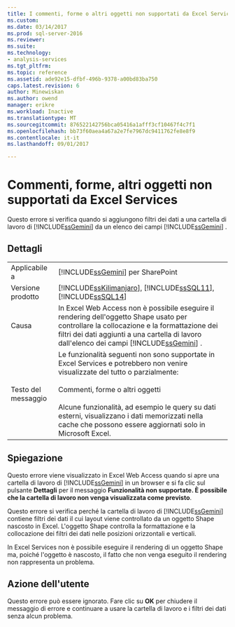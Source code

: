 ```yaml
---
title: I commenti, forme o altri oggetti non supportati da Excel Services | Documenti Microsoft
ms.custom: 
ms.date: 03/14/2017
ms.prod: sql-server-2016
ms.reviewer: 
ms.suite: 
ms.technology:
- analysis-services
ms.tgt_pltfrm: 
ms.topic: reference
ms.assetid: ade92e15-dfbf-496b-9378-a00bd83ba750
caps.latest.revision: 6
author: Minewiskan
ms.author: owend
manager: erikre
ms.workload: Inactive
ms.translationtype: MT
ms.sourcegitcommit: 876522142756bca05416a1afff3cf10467f4c7f1
ms.openlocfilehash: bb73f60aea4a67a2e7fe7967dc9411762fe8e8f9
ms.contentlocale: it-it
ms.lasthandoff: 09/01/2017

---
```

# <a name="comments-shapes-other-objects-not-supported-by-excel-services"></a>Commenti, forme, altri oggetti non supportati da Excel Services
  Questo errore si verifica quando si aggiungono filtri dei dati a una cartella di lavoro di [!INCLUDE[ssGemini](../../includes/ssgemini-md.md)] da un elenco dei campi [!INCLUDE[ssGemini](../../includes/ssgemini-md.md)] .  
  
## <a name="details"></a>Dettagli  
  
|||  
|-|-|  
|Applicabile a|[!INCLUDE[ssGemini](../../includes/ssgemini-md.md)] per SharePoint|  
|Versione prodotto|[!INCLUDE[ssKilimanjaro](../../includes/sskilimanjaro-md.md)], [!INCLUDE[ssSQL11](../../includes/sssql11-md.md)], [!INCLUDE[ssSQL14](../../includes/sssql14-md.md)]|  
|Causa|In Excel Web Access non è possibile eseguire il rendering dell'oggetto Shape usato per controllare la collocazione e la formattazione dei filtri dei dati aggiunti a una cartella di lavoro dall'elenco dei campi [!INCLUDE[ssGemini](../../includes/ssgemini-md.md)] .|  
|Testo del messaggio|Le funzionalità seguenti non sono supportate in Excel Services e potrebbero non venire visualizzate del tutto o parzialmente:<br /><br /> Commenti, forme o altri oggetti<br /><br /> Alcune funzionalità, ad esempio le query su dati esterni, visualizzano i dati memorizzati nella cache che possono essere aggiornati solo in Microsoft Excel.|  
  
## <a name="explanation"></a>Spiegazione  
 Questo errore viene visualizzato in Excel Web Access quando si apre una cartella di lavoro di [!INCLUDE[ssGemini](../../includes/ssgemini-md.md)] in un browser e si fa clic sul pulsante **Dettagli** per il messaggio **Funzionalità non supportate. È possibile che la cartella di lavoro non venga visualizzata come previsto**.  
  
 Questo errore si verifica perché la cartella di lavoro di [!INCLUDE[ssGemini](../../includes/ssgemini-md.md)] contiene filtri dei dati il cui layout viene controllato da un oggetto Shape nascosto in Excel. L'oggetto Shape controlla la formattazione e la collocazione dei filtri dei dati nelle posizioni orizzontali e verticali.  
  
 In Excel Services non è possibile eseguire il rendering di un oggetto Shape ma, poiché l'oggetto è nascosto, il fatto che non venga eseguito il rendering non rappresenta un problema.  
  
## <a name="user-action"></a>Azione dell'utente  
 Questo errore può essere ignorato. Fare clic su **OK** per chiudere il messaggio di errore e continuare a usare la cartella di lavoro e i filtri dei dati senza alcun problema.  
  
  

